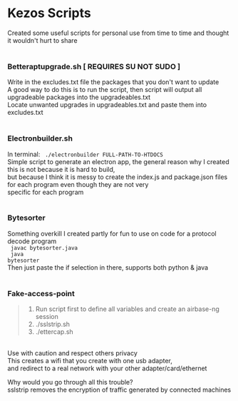 # Kezos Scripts

Created some useful scripts for personal use from time to time and thought it wouldn't hurt to share <br><br>

### Betteraptupgrade.sh [ REQUIRES SU NOT SUDO ]

Write in the excludes.txt file the packages that you don't want to update <br>
A good way to do this is to run the script, then script will output all upgradeable packages into the upgradeables.txt <br>
Locate unwanted upgrades in upgradeables.txt and paste them into excludes.txt <br><br>

### Electronbuilder.sh

In terminal: <code> ./electronbuilder FULL-PATH-TO-HTDOCS </code> <br>
Simple script to generate an electron app, the general reason why I created this is not because it is hard to build, <br>
but because I think it is messy to create the index.js and package.json files for each program even though they are not very <br>
specific for each program <br><br>

### Bytesorter

Something overkill I created partly for fun to use on code for a protocol decode program
<br><code>
javac bytesorter.java <br>
java bytesorter
</code><br>
Then just paste the if selection in there, supports both python & java<br><br>

### Fake-access-point

> 1. Run script first to define all variables and create an airbase-ng session
> 2. ./sslstrip.sh
> 3. ./ettercap.sh

<br>
Use with caution and respect others privacy <br>
This creates a wifi that you create with one usb adapter, <br>
and redirect to a real network with your other adapter/card/ethernet <br>

Why would you go through all this trouble? <br>
sslstrip removes the encryption of traffic generated by connected machines
